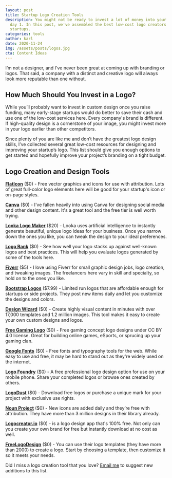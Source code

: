 ```yaml
---
layout: post
title: Startup Logo Creation Tools
description: You might not be ready to invest a lot of money into your logo on
  day 1. In this post, we've assembled the best low-cost logo creators for
  startups.
categories: tools
author: karl
date: 2020-11-24
img: /assets/posts/logos.jpg
cta: Content Ideas
---
```


I’m not a designer, and I’ve never been great at coming up with branding or logos. That said, a company with a distinct and creative logo will always look more reputable than one without.

## How Much Should You Invest in a Logo?

While you’ll probably want to invest in custom design once you raise funding, many early-stage startups would do better to save their cash and use one of the low-cost services here. Every company's brand is different. If high-quality design is a cornerstone of your image, you might invest more in your logo earlier than other competitors.

<!-- signup -->

Since plenty of you are like me and don’t have the greatest logo design skills, I’ve collected several great low-cost resources for designing and improving your startup’s logo. This list should give you enough options to get started and hopefully improve your project’s branding on a tight budget.

## Logo Creation and Design Tools

**[FlatIcon](https://www.flaticon.com/)** ($0) - Free vector graphics and icons for use with attribution. Lots of great full-color logo elements here will be good for your startup's icon or on-page styles.

**[Canva](https://www.canva.com/)** ($0) - I've fallen heavily into using Canva for designing social media and other design content. It's a great tool and the free tier is well worth trying.

**[Looka Logo Maker](https://looka.com/logo-maker/)** ($20) - Looka uses artificial intelligence to instantly generate beautiful, unique logo ideas for your business. Once you narrow down the ones you like, you can tweak the design to your ideal preferences.

**[Logo Rank](http://brandmark.io/logo-rank/)** ($0) - See how well your logo stacks up against well-known logos and best practices. This will help you evaluate logos generated by some of the tools here.

**[Fiverr](http://www.fiverr.com/s2/f83b75d3cd)** ($5) - I love using Fiverr for small graphic design jobs, logo creation, and tweaking images. The freelancers here vary in skill and specialty, so hold on to the ones you like. 

**[Bootstrap Logos](https://bootstraplogos.com/)** ($7.99) - Limited run logos that are affordable enough for startups or side projects. They post new items daily and let you customize the designs and colors.

**[Design Wizard](https://designwizard.com/)** ($0) - Create highly visual content in minutes with over 17,000 templates and 1.2 million images. This tool makes it easy to create your own custom designs and logos.

**[Free Gaming Logo](https://www.freegaminglogo.com/)** ($0) - Free gaming concept logo designs under CC BY 4.0 license. Great for building online games, eSports, or sprucing up your gaming clan.

**[Google Fonts](https://fonts.google.com/)** ($0) - Free fonts and typography tools for the web. While easy to use and free, it may be hard to stand out as they're widely used on the internet.

**[Logo Foundry](http://www.logomakerapp.com/)** ($0) - A free professional logo design option for use on your mobile phone. Share your completed logos or browse ones created by others.

**[LogoDust](http://logodust.com/)** ($0) - Download free logos or purchase a unique mark for your project with exclusive use rights.

**[Noun Project](https://thenounproject.com/)** ($0) - New icons are added daily and they’re free with attribution. They have more than 3 million designs in their library already.

**[Logocreator.io](https://logocreator.io/)** ($0) - is a logo design app that's 100% free. Not only can you create your own brand for free but instantly download at no cost as well.

**[FreeLogoDesign](https://www.freelogodesign.org/)** ($0) - You can use their logo templates (they have more than 2000) to create a logo. Start by choosing a template, then customize it so it meets your needs.

Did I miss a logo creation tool that you love? [Email me](mailto:karl@draft.dev) to suggest new additions to this list.

